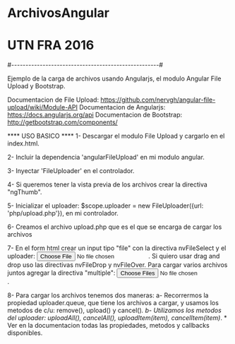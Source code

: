 # ArchivosAngular
# UTN FRA 2016
#----------------------------------------------------#

Ejemplo de la carga de archivos usando Angularjs, el modulo Angular File Upload y Bootstrap.

Documentacion de File Upload:
	https://github.com/nervgh/angular-file-upload/wiki/Module-API
Documentacion de Angularjs:
	https://docs.angularjs.org/api
Documentacion de Bootstrap:
	http://getbootstrap.com/components/

**** USO BASICO ****
1- Descargar el modulo File Upload y cargarlo en el index.html.

2- Incluir la dependencia 'angularFileUpload' en mi modulo angular.

3- Inyectar 'FileUploader' en el controlador.

4- Si queremos tener la vista previa de los archivos crear la directiva "ngThumb".

5- Inicializar el uploader: $scope.uploader = new FileUploader({url: 'php/upload.php'}), en mi controlador.

6- Creamos el archivo upload.php que es el que se encarga de cargar los archivos

7- En el form html crear un input tipo "file" con la directiva nvFileSelect y el uploader:
	<input type="file" nv-file-select uploader="uploader"/>.
	Si quiero usar drag and drop uso las directivas nvFileDrop y nvFileOver.
	Para cargar varios archivos juntos agregar la directiva "multiple":
	<input type="file" nv-file-select uploader="uploader" multiple/>.

8- Para cargar los archivos tenemos dos maneras:
	a- Recorrermos la propiedad uploader.queue, que tiene los archivos a cargar, y usamos los metodos de c/u:
		remove(), upload() y cancel()*.
	b- Utilizamos los metodos del uploader:
		uploadAll(), cancelAll(), uploadItem(item), cancelItem(item)*.
	* Ver en la documentacion todas las propiedades, metodos y callbacks disponibles.
